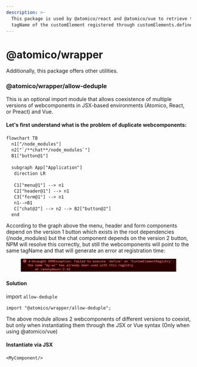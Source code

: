 ```yaml
---
description: >-
  This package is used by @atomico/react and @atomico/vue to retrieve the
  tagName of the customElement registered through customElements.define
---
```


# @atomico/wrapper

Additionally, this package offers other utilities.

### @atomico/wrapper/allow-deduple&#x20;

This is an optional import module that allows coexistence of multiple versions of webcomponents in JSX-based environments (Atomico, React, or Preact) and Vue.

#### Let's first understand what is the problem of duplicate webcomponents:

```mermaid
flowchart TB
  n1["/node_modules"]
  n2["`/**chat**/node_modules`"]
  B1["button@1"]

  subgraph App["Application"]
   direction LR

   C1["menu@1"] --> n1 
   C2["header@1"] --> n1 
   C3["form@1"] --> n1 
   n1-->B1
   C["chat@2"] --> n2 --> B2["button@2"]
  end

```

According to the graph above the menu, header and form components depend on the version 1 button which exists in the root dependencies (/node\_modules) but the chat component depends on the version 2 button, NPM will resolve this correctly, but still the webcomponents will point to the same tagName and that will generate an error at registration time:

<figure><img src="../.gitbook/assets/image.png" alt=""><figcaption></figcaption></figure>

#### Solution

import `allow-deduple`

```tsx
import "@atomico/wrapper/allow-deduple";
```

The above module allows 2 webcomponents of different versions to coexist, but only when instantiating them through the JSX or Vue syntax (Only when using @atomico/vue)

#### Instantiate via JSX

```tsx
<MyComponent/>
```

